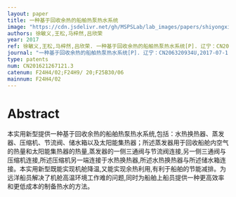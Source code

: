```yaml
---
layout: paper
title: 一种基于回收余热的船舶热泵热水系统
image: "https://cdn.jsdelivr.net/gh/MSPSLab/lab_images/papers/shiyongxinxing.png"
authors: 徐敏义,王松,马梓然,吕欣荣
year: 2017
ref: 徐敏义,王松,马梓然,吕欣荣. 一种基于回收余热的船舶热泵热水系统[P]. 辽宁：CN206320934U,2017-07-11
journal: "一种基于回收余热的船舶热泵热水系统[P]. 辽宁：CN206320934U,2017-07-11"
type: patents
num: CN201621267121.3
catenum: F24H4/02;F24H9/ 20;F25B30/06
mainnum: F24H4/02
---
```


# Abstract

本实用新型提供一种基于回收余热的船舶热泵热水系统,包括：水热换热器、蒸发器、压缩机、节流阀、储水箱以及太阳能集热器；所述蒸发器用于回收船舱内空气的热量和太阳能集热器的热量,蒸发器的一侧三通阀与节流阀连接,另一侧三通阀与压缩机连接,所述压缩机另一端连接于水热换热器,所述水热换热器与所述储水箱连接。本实用新型既能实现机舱降温,又能实现余热利用,有利于船舶的节能减排。为远洋船员解决了机舱高温环境工作难的问题,同时为船舶上船员提供一种更高效率和更低成本的制备热水的方法。